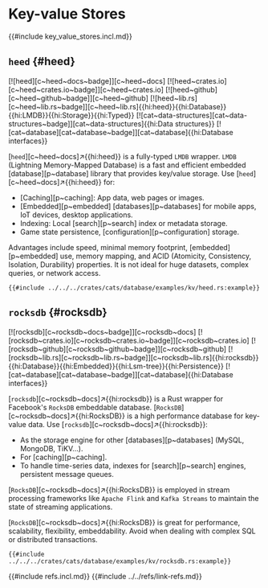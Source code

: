 # Key-value Stores

{{#include key_value_stores.incl.md}}

## `heed` {#heed}

[![heed][c~heed~docs~badge]][c~heed~docs] [![heed~crates.io][c~heed~crates.io~badge]][c~heed~crates.io] [![heed~github][c~heed~github~badge]][c~heed~github] [![heed~lib.rs][c~heed~lib.rs~badge]][c~heed~lib.rs]{{hi:heed}}{{hi:Database}}{{hi:LMDB}}{{hi:Storage}}{{hi:Typed}} [![cat~data-structures][cat~data-structures~badge]][cat~data-structures]{{hi:Data structures}} [![cat~database][cat~database~badge]][cat~database]{{hi:Database interfaces}}

[`heed`][c~heed~docs]↗{{hi:heed}} is a fully-typed `LMDB` wrapper. `LMDB` (Lightning Memory-Mapped Database) is a fast and efficient embedded [database][p~database] library that provides key/value storage.
Use [`heed`][c~heed~docs]↗{{hi:heed}} for:

- [Caching][p~caching]: App data, web pages or images.
- [Embedded][p~embedded] [databases][p~databases] for mobile apps, IoT devices, desktop applications.
- Indexing: Local [search][p~search] index or metadata storage.
- Game state persistence, [configuration][p~configuration] storage.

Advantages include speed, minimal memory footprint, [embedded][p~embedded] use, memory mapping, and ACID (Atomicity, Consistency, Isolation, Durability) properties. It is not ideal for huge datasets, complex queries, or network access.

```rust,editable,noplayground
{{#include ../../../crates/cats/database/examples/kv/heed.rs:example}}
```

## `rocksdb` {#rocksdb}

[![rocksdb][c~rocksdb~docs~badge]][c~rocksdb~docs] [![rocksdb~crates.io][c~rocksdb~crates.io~badge]][c~rocksdb~crates.io] [![rocksdb~github][c~rocksdb~github~badge]][c~rocksdb~github] [![rocksdb~lib.rs][c~rocksdb~lib.rs~badge]][c~rocksdb~lib.rs]{{hi:rocksdb}}{{hi:Database}}{{hi:Embedded}}{{hi:Lsm-tree}}{{hi:Persistence}} [![cat~database][cat~database~badge]][cat~database]{{hi:Database interfaces}}

[`rocksdb`][c~rocksdb~docs]↗{{hi:rocksdb}} is a Rust wrapper for Facebook's `RocksDB` embeddable database. [`RocksDB`][c~rocksdb~docs]↗{{hi:RocksDB}} is a high performance database for key-value data. Use [`rocksdb`][c~rocksdb~docs]↗{{hi:rocksdb}}:

- As the storage engine for other [databases][p~databases] (MySQL, MongoDB, TiKV...).
- For [caching][p~caching].
- To handle time-series data, indexes for [search][p~search] engines, persistent message queues.

[`RocksDB`][c~rocksdb~docs]↗{{hi:RocksDB}} is employed in stream processing frameworks like `Apache Flink` and `Kafka Streams` to maintain the state of streaming applications.

[`RocksDB`][c~rocksdb~docs]↗{{hi:RocksDB}} is great for performance, scalability, flexibility, embeddability. Avoid when dealing with complex SQL or distributed transactions.

```rust,editable,noplayground
{{#include ../../../crates/cats/database/examples/kv/rocksdb.rs:example}}
```

{{#include refs.incl.md}}
{{#include ../../refs/link-refs.md}}

<div class="hidden">
</div>
